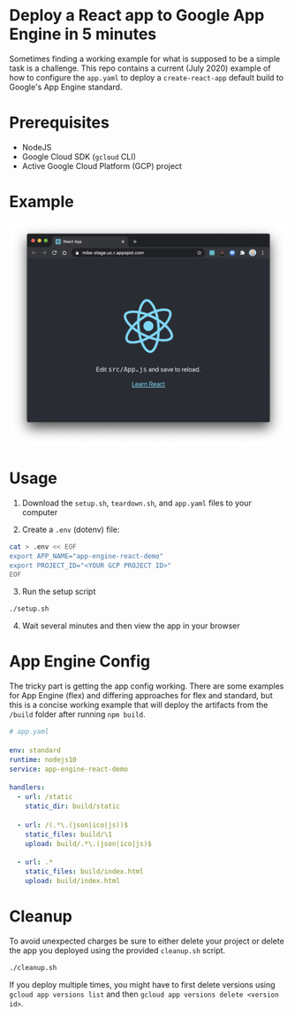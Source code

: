 # Deploy a React app to Google App Engine in 5 minutes
Sometimes finding a working example for what is supposed to be a simple task is a challenge. This 
repo contains a current (July 2020) example of how to configure the `app.yaml` to deploy a 
`create-react-app` default build to Google's App Engine standard.

# Prerequisites
 * NodeJS
 * Google Cloud SDK (`gcloud` CLI)
 * Active Google Cloud Platform (GCP) project

# Example
![App Engine React Demo](app-engine-demo-01.png)

# Usage

1. Download the `setup.sh`, `teardown.sh`, and `app.yaml` files to your computer

2. Create a `.env` (dotenv) file:
```bash
cat > .env << EOF
export APP_NAME="app-engine-react-demo"
export PROJECT_ID="<YOUR GCP PROJECT ID>"
EOF
```

3. Run the setup script
```bash
./setup.sh
```

4. Wait several minutes and then view the app in your browser

# App Engine Config
The tricky part is getting the app config working. There are some examples for App Engine (flex) and differing approaches for flex and standard, but this is a concise working example that will deploy the artifacts from the `/build` folder after running `npm build`.

```yaml
# app.yaml

env: standard
runtime: nodejs10
service: app-engine-react-demo

handlers:
  - url: /static
    static_dir: build/static

  - url: /(.*\.(json|ico|js))$
    static_files: build/\1
    upload: build/.*\.(json|ico|js)$

  - url: .*
    static_files: build/index.html
    upload: build/index.html
```

# Cleanup
To avoid unexpected charges be sure to either delete your project or delete the app you deployed 
using the provided `cleanup.sh` script. 

```bash
./cleanup.sh
```

If you deploy multiple times, you might have to first delete 
versions using `gcloud app versions list` and then `gcloud app versions delete <version id>`.